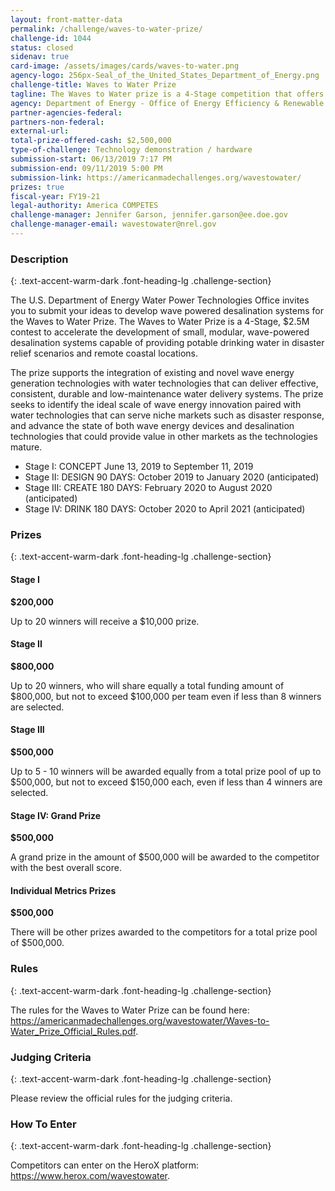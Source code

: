 ```yaml
---
layout: front-matter-data
permalink: /challenge/waves-to-water-prize/
challenge-id: 1044
status: closed
sidenav: true
card-image: /assets/images/cards/waves-to-water.png
agency-logo: 256px-Seal_of_the_United_States_Department_of_Energy.png
challenge-title: Waves to Water Prize
tagline: The Waves to Water prize is a 4-Stage competition that offers up to $2.5 million in cash prizes, with a goal to demonstrate small, modular, cost-competitive desalination systems that use the power of ocean waves to provide clean drinking water for disaster recovery and for remote and coastal communities.
agency: Department of Energy - Office of Energy Efficiency & Renewable Energy
partner-agencies-federal: 
partners-non-federal: 
external-url:
total-prize-offered-cash: $2,500,000
type-of-challenge: Technology demonstration / hardware
submission-start: 06/13/2019 7:17 PM 
submission-end: 09/11/2019 5:00 PM 
submission-link: https://americanmadechallenges.org/wavestowater/ 
prizes: true
fiscal-year: FY19-21
legal-authority: America COMPETES
challenge-manager: Jennifer Garson, jennifer.garson@ee.doe.gov
challenge-manager-email: wavestowater@nrel.gov 
---
```




<!-- Description start -->
### Description
{: .text-accent-warm-dark .font-heading-lg .challenge-section}

<div class="description">
<p>The U.S. Department of Energy Water Power Technologies Office invites you to submit your ideas to develop wave powered desalination systems for the Waves to Water Prize. The Waves to Water Prize is a 4-Stage, $2.5M contest to accelerate the development of small, modular, wave-powered desalination systems capable of providing potable drinking water in disaster relief scenarios and remote coastal locations.</p>
<p>The prize supports the integration of existing and novel wave energy generation technologies with water technologies that can deliver effective, consistent, durable and low-maintenance water delivery systems. The prize seeks to identify the ideal scale of wave energy innovation paired with water technologies that can serve niche markets such as disaster response, and advance the state of both wave energy devices and desalination technologies that could provide value in other markets as the technologies mature.</p>
<ul><li>Stage I: CONCEPT June 13, 2019 to September 11, 2019</li>
<li>Stage II: DESIGN 90 DAYS: October 2019 to January 2020 (anticipated)</li> 
<li>Stage III: CREATE 180 DAYS: February 2020 to August 2020 (anticipated)</li>
<li>Stage IV: DRINK 180 DAYS: October 2020 to April 2021 (anticipated)</li>
</ul>
  </div>

<!-- Prizes start -->
### Prizes
{: .text-accent-warm-dark .font-heading-lg .challenge-section}

<div class="prize-item">
<h4>Stage I</h4>
<p><strong>$200,000</strong></p>
<div class="description">
<p>Up to 20 winners will receive a $10,000 prize.</p>
</div>
</div>
<div class="prize-item">
<h4>Stage II</h4>
<p><strong>$800,000</strong></p>
<div class="description">
<p>Up to 20 winners, who will share equally a total funding amount of $800,000, but not to exceed $100,000 per team even if less than 8 winners are selected.</p>
</div>
</div>
<div class="prize-item">
<h4>Stage III</h4>
<p><strong>$500,000</strong></p>
<div class="description">
<p>Up to 5 - 10 winners will be awarded equally from a total prize pool of up to $500,000, but not to exceed $150,000 each, even if less than 4 winners are selected.</p>
</div>
</div>
<div class="prize-item">
<h4>Stage IV: Grand Prize</h4>
<p><strong>$500,000</strong></p>
<div class="description">
<p>A grand prize in the amount of $500,000 will be awarded to the competitor with the best overall score.</p>
</div>
</div>
<div class="prize-item">
<h4>Individual Metrics Prizes</h4>
<p><strong>$500,000</strong></p>
<div class="description">
<p>There will be other prizes awarded to the competitors for a total prize pool of $500,000.</p>
</div>
</div>

<!-- Rules start -->
### Rules 
{: .text-accent-warm-dark .font-heading-lg .challenge-section}

<div class="rules">
<p>The rules for the Waves to Water Prize can be found here: <a href="https://americanmadechallenges.org/wavestowater/Waves-to-Water_Prize_Official_Rules.pdf" target="_blank" rel="noopener">https://americanmadechallenges.org/wavestowater/Waves-to-Water_Prize_Official_Rules.pdf</a>.</p>
</div>

<!-- Judging start -->
### Judging Criteria
{: .text-accent-warm-dark .font-heading-lg .challenge-section}

<div class="judging-criteria">
<p>Please review the official rules for the judging criteria.</p>
  </div>

<!--  How To Enter start -->
### How To Enter
{: .text-accent-warm-dark .font-heading-lg .challenge-section}

<div class="how-to-enter">
<p>Competitors can enter on the HeroX platform: <a href="https://www.herox.com/wavestowater" target="_blank" rel="noopener">https://www.herox.com/wavestowater</a>.</p>
  </div>
